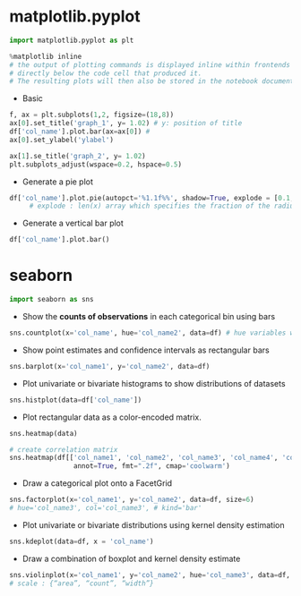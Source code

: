 # matplotlib.pyplot 
```Python
import matplotlib.pyplot as plt

%matplotlib inline 
# the output of plotting commands is displayed inline within frontends like the Jupyter notebook, 
# directly below the code cell that produced it. 
# The resulting plots will then also be stored in the notebook document.
```
- Basic
```Python
f, ax = plt.subplots(1,2, figsize=(18,8))
ax[0].set_title('graph_1', y= 1.02) # y: position of title
df['col_name'].plot.bar(ax=ax[0]) #  
ax[0].set_ylabel('ylabel')

ax[1].se_title('graph_2', y= 1.02)
plt.subplots_adjust(wspace=0.2, hspace=0.5)
```

- Generate a pie plot
```Python
df['col_name'].plot.pie(autopct='%1.1f%%', shadow=True, explode = [0.1, 0.1, 0.1, 0.1] )  
     # explode : len(x) array which specifies the fraction of the radius with which to offset each wedge 
```
- Generate a vertical bar plot
```Python
df['col_name'].plot.bar()
```

# seaborn
```Python
import seaborn as sns
```

- Show the **counts of observations** in each categorical bin using bars
```Python
sns.countplot(x='col_name', hue='col_name2', data=df) # hue variables will determine how the data are plotted.
```

- Show point estimates and confidence intervals as rectangular bars
```Python
sns.barplot(x='col_name1', y='col_name2', data=df)
```

- Plot univariate or bivariate histograms to show distributions of datasets
```Python
sns.histplot(data=df['col_name']) 
```

- Plot rectangular data as a color-encoded matrix.
```Python
sns.heatmap(data)

# create correlation matrix
sns.heatmap(df[['col_name1', 'col_name2', 'col_name3', 'col_name4', 'col_name5']].corr(), 
                annot=True, fmt=".2f", cmap='coolwarm')
```


- Draw a categorical plot onto a FacetGrid
```Python
sns.factorplot(x='col_name1', y='col_name2', data=df, size=6) 
# hue='col_name3', col='col_name3', # kind='bar'
```

- Plot univariate or bivariate distributions using kernel density estimation
```Python
sns.kdeplot(data=df, x = 'col_name')
```

- Draw a combination of boxplot and kernel density estimate
```Python
sns.violinplot(x='col_name1', y='col_name2', hue='col_name3', data=df, scale='count', split=True) 
# scale : {“area”, “count”, “width”}
```
